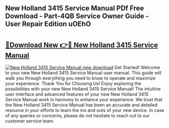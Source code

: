 ## New Holland 3415 Service Manual PDf Free Download - Part-4QB Service Owner Guide - User Repair Edition uOEhO

# <h2><a href="http://bc87854.oget.top/?id=New+Holland+3415+Service+Manual">🔗Download New 👉🔴 New Holland 3415 Service Manual</a></h2>

[![New Holland 3415 Service Manual new download](https://i.imgur.com/5g1atiW.png)](http://bc87854.oget.top/?id=New+Holland+3415+Service+Manual)
Get Started! Welcome to your new New Holland 3415 Service Manual user manual. This guide will walk you through everything you need to know to operate and maximize your experience. Thank You for Choosing Us! Enjoy exploring the possibilities with your new New Holland 3415 Service Manual! The intuitive user interface and advanced features of your new New Holland 3415 Service Manual work in harmony to enhance your experience. We trust that the New Holland 3415 Service Manual has been an accurate and detailed resource in your efforts to learn the ins and outs of your new device. In case of any queries or concerns, please do not hesitate to reach out to our customer service team.
